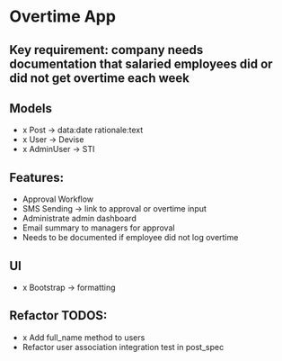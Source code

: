 # Overtime App

## Key requirement: company needs documentation that salaried employees did or did not get overtime each week

## Models

- x Post -> data:date rationale:text
- x User -> Devise
- x AdminUser -> STI

## Features:

- Approval Workflow
- SMS Sending -> link to approval or overtime input
- Administrate admin dashboard
- Email summary to managers for approval
- Needs to be documented if employee did not log overtime

## UI

- x Bootstrap -> formatting

## Refactor TODOS:

- x Add full_name method to users
- Refactor user association integration test in post_spec

